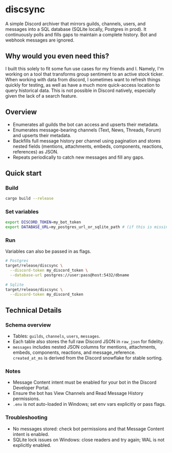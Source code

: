 # discsync

A simple Discord archiver that mirrors guilds, channels, users, and messages
into a SQL database (SQLite locally, Postgres in prod). It continuously polls
and fills gaps to maintain a complete history. Bot and webhook messages are
ignored.

## Why would you even need this?

I built this solely to fit some fun use cases for my friends and I. Namely,
I'm working on a tool that transforms group sentiment to an active stock ticker.
When working with data from discord, I sometimes want to refresh things quickly for testing,
as well as have a much more quick-access location to query historical data. This is not 
possible in Discord natively, especially given the lack of a search feature.

## Overview
- Enumerates all guilds the bot can access and upserts their metadata.
- Enumerates message-bearing channels (Text, News, Threads, Forum) and upserts
  their metadata.
- Backfills full message history per channel using pagination and stores nested
  fields (mentions, attachments, embeds, components, reactions, references) as
  JSON.
- Repeats periodically to catch new messages and fill any gaps.

## Quick start

### Build
```bash
cargo build --release
```

### Set variables

```bash
export DISCORD_TOKEN=my_bot_token
export DATABASE_URL=my_postgres_url_or_sqlite_path # (if this is missing, it will use a local sqlite path)
```

### Run

Variables can also be passed in as flags.

```bash
# Postgres
target/release/discsync \
  --discord-token my_discord_token \
  --database-url postgres://user:pass@host:5432/dbname
  
# Sqlite
target/release/discsync \
  --discord-token my_discord_token
```

## Technical Details

### Schema overview
- Tables: `guilds`, `channels`, `users`, `messages`.
- Each table also stores the full raw Discord JSON in `raw_json` for fidelity.
- `messages` includes nested JSON columns for mentions, attachments, embeds,
  components, reactions, and message_reference. `created_at_ms` is derived from
  the Discord snowflake for stable sorting.

### Notes
- Message Content intent must be enabled for your bot in the Discord Developer Portal.
- Ensure the bot has View Channels and Read Message History permissions.
- `.env` is not auto-loaded in Windows; set env vars explicitly or pass flags.

### Troubleshooting
- No messages stored: check bot permissions and that Message Content intent is enabled.
- SQLite lock issues on Windows: close readers and try again; WAL is not explicitly enabled.
